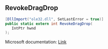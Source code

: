 ## RevokeDragDrop

```csharp
[DllImport("ole32.dll", SetLastError = true)]
public static extern int RevokeDragDrop(
   IntPtr hwnd
);
```

Microsoft documentation: [Link](https://docs.microsoft.com/en-us/windows/win32/api/ole2/nf-ole2-revokedragdrop)
